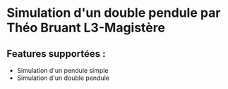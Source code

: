 # Simulation d'un double pendule par Théo Bruant L3-Magistère

## Features supportées : 
- Simulation d'un pendule simple
- Simulation d'un double pendule
